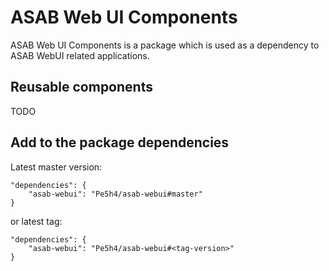 ASAB Web UI Components
===========

ASAB Web UI Components is a package which is used as a dependency to ASAB WebUI related applications.


## Reusable components

TODO


## Add to the package dependencies

Latest master version:

```
"dependencies": {
	"asab-webui": "Pe5h4/asab-webui#master"
}
```

or latest tag:

```
"dependencies": {
	"asab-webui": "Pe5h4/asab-webui#<tag-version>"
}
```
